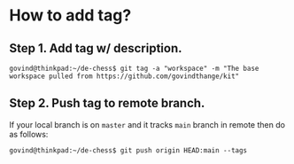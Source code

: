 # How to add tag?

## Step 1. Add tag w/ description.

```
govind@thinkpad:~/de-chess$ git tag -a "workspace" -m "The base workspace pulled from https://github.com/govindthange/kit"
```

## Step 2. Push tag to remote branch.

If your local branch is on `master` and it tracks `main` branch in remote then do as follows:

```
govind@thinkpad:~/de-chess$ git push origin HEAD:main --tags
```
